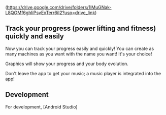 (https://drive.google.com/drive/folders/1lMuGNak-L8QOMf6ghIiPsvExTerr6iI2?usp=drive_link)

## Track your progress (power lifting and fitness) quickly and easily

Now you can track your progress easily and quickly!
You can create as many machines as you want with the name you want!
It's your choice!

Graphics will show your progress and your body evolution. 

Don't leave the app to get your music; a music player is integrated into the app!


## Development

For development, [Android Studio]
